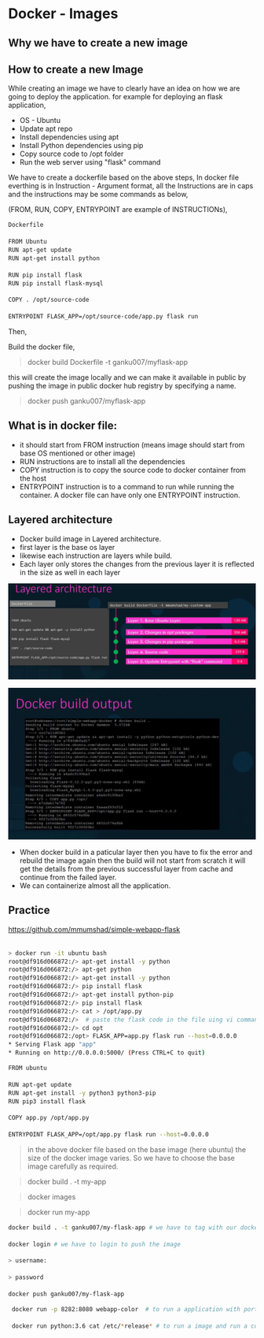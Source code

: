 # Docker - Images

## Why we have to create a new image


## How to create a new Image

While creating an image we have to clearly have an idea on how we are going to deploy the application. for example for deploying an flask application,

* OS - Ubuntu
* Update apt repo
* Install dependencies using apt
* Install Python dependencies using pip
* Copy source code to /opt folder
* Run the web server using "flask" command

We have to create a dockerfile based on the above steps,  In docker file everthing is in Instruction - Argument format,  all the Instructions are in caps  and the instructions may be some commands as below,

(FROM, RUN, COPY, ENTRYPOINT are example of INSTRUCTIONs),

```bash
Dockerfile

FROM Ubuntu
RUN apt-get update
RUN apt-get install python

RUN pip install flask
RUN pip install flask-mysql

COPY . /opt/source-code

ENTRYPOINT FLASK_APP=/opt/source-code/app.py flask run

```

Then,

Build the docker file,

> docker build Dockerfile -t ganku007/myflask-app

this will create the image locally and we can make it available in public by pushing the image in public docker hub registry by specifying a name.

> docker push ganku007/myflask-app

## What is in docker file:

* it should start from FROM instruction (means image should start from base OS mentioned or other image)
* RUN instructions are to install all the dependencies
* COPY instruction is to copy the source code to docker container from the host
* ENTRYPOINT instruction is to a command to run while running the container.  A docker file can have only one ENTRYPOINT instruction.

## Layered architecture

* Docker build image in Layered architecture.
* first layer is the base os layer
* likewise each instruction are layers while build.
* Each layer only stores the changes from the previous layer it is reflected in the size as well in each layer

![docker port map](../images/layerd-architecture.jpg "Docker port map")

![docker port map](../images/docker-build-layer.jpg "Docker port map")

* When docker build in a paticular layer then you have to fix the error and rebuild the image again then the build will not start from scratch it will get the details from the previous successful layer from cache and continue from the failed layer.
* We can containerize almost all the application.

## Practice

<https://github.com/mmumshad/simple-webapp-flask>


```bash

> docker run -it ubuntu bash
root@df916d066872:/> apt-get install -y python
root@df916d066872:/> apt-get python
root@df916d066872:/> apt-get install -y python
root@df916d066872:/> pip install flask
root@df916d066872:/> apt-get install python-pip
root@df916d066872:/> pip install flask
root@df916d066872:/> cat > /opt/app.py
root@df916d066872:/>  # paste the flask code in the file uing vi command in the app.py
root@df916d066872:/> cd opt
root@df916d066872:/opt> FLASK_APP=app.py flask run --host=0.0.0.0
* Serving Flask app "app"
* Running on http://0.0.0.0:5000/ (Press CTRL+C to quit)

```

```bash
FROM ubuntu  

RUN apt-get update
RUN apt-get install -y python3 python3-pip
RUN pip3 install flask

COPY app.py /opt/app.py

ENTRYPOINT FLASK_APP=/opt/app.py flask run --host=0.0.0.0

```

> in the above docker file based on the base image (here ubuntu) the size of the docker image varies. So we have to choose the base image carefully as required.

> docker build . -t my-app

> docker images

> docker run my-app

```bash
docker build . -t ganku007/my-flask-app # we have to tag with our docker user name so that we are able to push the image to docker hub.

docker login # we have to login to push the image

> username:

> password

docker push ganku007/my-flask-app

```

```bash
 docker run -p 8282:8080 webapp-color  # to run a application with port 8282 in host  to map the container port 8080

 docker run python:3.6 cat /etc/*release* # to run a image and run a command on the container here we have run cat command to show the container os distribution details.
```
